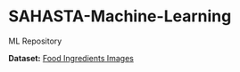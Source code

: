 # SAHASTA-Machine-Learning
ML Repository

**Dataset:** [Food Ingredients Images](https://www.kaggle.com/datasets/dewantinariswari/food-ingredients-images/data) 
